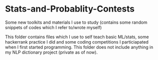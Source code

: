 # Stats-and-Probablity-Contests
Some new toolkits and materials I use to study (contains some random snippets of codes which I refer to/wrote myself) 

 This folder contains files which I use to self teach basic ML/stats, some hackerrank practice I did and some coding competitions I particiapated when I first started programming. 
 This folder does not include anything in my NLP dictionary project (private as of now). 
 
